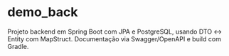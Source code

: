# demo_back
Projeto backend em Spring Boot com JPA e PostgreSQL, usando DTO ↔ Entity com MapStruct. Documentação via Swagger/OpenAPI e build com Gradle.
